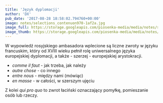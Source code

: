 ```yaml
---
title: 'Język dyplomacji'
author: 'DX'
pub_date: '2017-08-28 18:58:02.794760+00:00'
image: notes/selections_contenuon970-1af2a.jpg
image_full: https://storage.googleapis.com/piosenka-media/media/notes/selections_contenuon970-1af2a.jpg
image_thumb: https://storage.googleapis.com/piosenka-media/media/notes/selections_contenuon970-1af2a.jpg.0x300_q85_upscale.jpg
---
```


W wypowiedź rosyjskiego ambasadora wplecione są liczne zwroty w języku francuskim, który od XVIII wieku pełnił rolę uniwersalnego języka europejskiej dyplomacji, a także \- szerzej \- europejskiej arystokracji.

- _comme il faut_ \- jak trzeba, jak należy
 - _autre chose_ \- co innego
 - _entre nous_ \- między nami \(mówiąc\)
 - _en masse_ \- w całości, w szerszym ujęciu

Z kolei _qui pro quo_ to zwrot łaciński oznaczający pomyłkę, pomieszanie osób lub rzeczy.